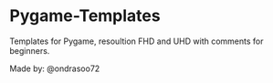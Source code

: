 # Pygame-Templates
Templates for Pygame, resoultion FHD and UHD with comments for beginners.

Made by: @ondrasoo72
